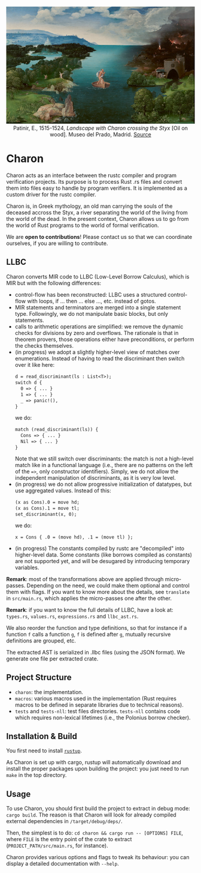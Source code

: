<p><div style="text-align: center">
<img src="static/Charon.jpg"
     alt="Landscape with Charon crossing the Styx" title="Landscape with Charon crossing the Styx"
     style=""/>
<figcaption>
Patinir, E., 1515-1524, <i>Landscape with Charon crossing the Styx</i> [Oil on wood].
Museo del Prado, Madrid.
<a href="https://en.wikipedia.org/wiki/Landscape_with_Charon_Crossing_the_Styx">Source</a>
</figcaption>
</div></p>

# Charon
Charon acts as an interface between the rustc compiler and program verification projects. Its
purpose is to process Rust .rs files and convert them into files easy to handle by program
verifiers. It is implemented as a custom driver for the rustc compiler.

Charon is, in Greek mythology, an old man carrying the souls of the deceased accross the
Styx, a river separating the world of the living from the world of the dead. In the
present context, Charon allows us to go from the world of Rust programs to the world of
formal verification.

We are **open to contributions**! Please contact us so that we can coordinate ourselves,
if you are willing to contribute.

## LLBC
Charon converts MIR code to LLBC (Low-Level Borrow Calculus), which is MIR
but with the following differences:
- control-flow has been reconstructed: LLBC uses a structured control-flow with loops,
  if ... then ... else ..., etc. instead of gotos.
- MIR statements and terminators are merged into a single statement type.
  Followingly, we do not manipulate basic blocks, but only statements.
- calls to arithmetic operations are simplified: we remove the dynamic checks for
  divisions by zero and overflows. The rationale is that in theorem provers, those
  operations either have preconditions, or perform the checks themselves.
- (in progress) we adopt a slightly higher-level view of matches over enumerations.
  Instead of having to read the discriminant then switch over it like here:
  ```
  d = read_discriminant(ls : List<T>);
  switch d {
    0 => { ... }
    1 => { ... }
    _ => panic!(),
  }
  ```
  we do:
  ```
  match (read_discriminant(ls)) {
    Cons => { ... }
    Nil => { ... }
  }
  ```
  Note that we still switch over discriminants: the match is not a high-level
  match like in a functional language (i.e., there are no patterns on the left
  of the `=>`, only constructor identifiers).
  Simply, we do not allow the independent manipulation of discriminants, as it is
  very low level.
- (in progress) we do not allow progressive initialization of datatypes,
  but use aggregated values. Instead of this:
  ```
  (x as Cons).0 = move hd;
  (x as Cons).1 = move tl;
  set_discriminant(x, 0);
  ```
  we do:
  ```
  x = Cons { .0 = (move hd), .1 = (move tl) };
  ```
- (in progress) The constants compiled by rustc are "decompiled" into higher-level
  data. Some constants (like borrows compiled as constants) are not supported yet,
  and will be desugared by introducing temporary variables.

**Remark**: most of the transformations above are applied through micro-passes. Depending on
the need, we could make them optional and control them with flags. If you want
to know more about the details, see `translate` in `src/main.rs`, which applies
the micro-passes one after the other.

**Remark**: if you want to know the full details of LLBC, have a look at: `types.rs`,
`values.rs`, `expressions.rs` and `llbc_ast.rs`.

We also reorder the function and type definitions, so that for instance if a function
`f` calls a function `g`, `f` is defined after `g`, mutually recursive definitions are grouped,
etc.

The extracted AST is serialized in .llbc files (using the JSON format).
We generate one file per extracted crate.

## Project Structure

- `charon`: the implementation.
- `macros`: various macros used in the implementation (Rust requires macros to
  be defined in separate libraries due to technical reasons).
- `tests` and `tests-nll`: test files directories. `tests-nll` contains
  code which requires non-lexical lifetimes (i.e., the Polonius borrow checker).

## Installation & Build

You first need to install [`rustup`](https://www.rust-lang.org/tools/install).

As Charon is set up with cargo, rustup will automatically download and install the proper
packages upon building the project: you just need to run `make` in the top directory.

## Usage

To use Charon, you should first build the project to extract in debug mode: `cargo build`.
The reason is that Charon will look for already compiled external dependencies in
`/target/debug/deps/`.

Then, the simplest is to do: `cd charon && cargo run -- [OPTIONS] FILE`,
where `FILE` is the entry point of the crate to extract (`PROJECT_PATH/src/main.rs`,
for instance).

Charon provides various options and flags to tweak its behaviour: you can display a detailed
documentation with `--help`.
